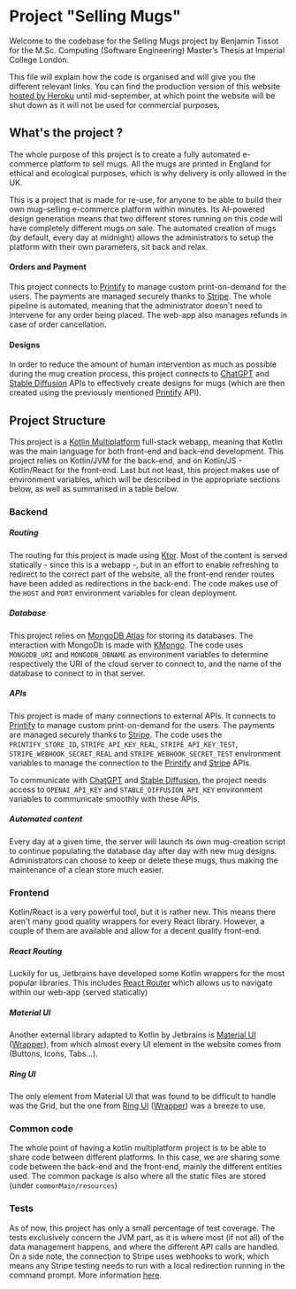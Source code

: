 # Project "Selling Mugs"

Welcome to the codebase for the Selling Mugs project by Benjamin Tissot for the M.Sc. Computing (Software Engineering) Master’s Thesis at 
Imperial College London.

This file will explain how the code is organised and will give you the different relevant links. You can find the production version of 
this website [hosted by Heroku](https://selling-mugs-f3318fd8d6c6.herokuapp.com/) until mid-september, at which point the website will 
be shut down as it will not be used for commercial purposes.

## What's the project ?

The whole purpose of this project is to create a fully automated e-commerce platform to sell mugs. All the mugs are printed in England 
for ethical and ecological purposes, which is why delivery is only allowed in the UK.

This is a project that is made for re-use, for anyone to be able to build their own mug-selling e-commerce platform within minutes. 
Its AI-powered design generation means that two different stores running on this code will have completely different mugs on sale. 
The automated creation of mugs (by default, every day at midnight) allows the administrators to setup the platform with their own parameters,
sit back and relax.

#### Orders and Payment

This project connects to [Printify](https://printify.com/) to manage custom print-on-demand for the users. The payments are managed 
securely thanks to [Stripe](https://stripe.com/en-gb). The whole pipeline is automated, meaning that the administrator doesn't need 
to intervene for any order being placed. The web-app also manages refunds in case of order cancellation.

#### Designs

In order to reduce the amount of human intervention as much as possible during the mug creation process, this project connects to 
[ChatGPT](https://openai.com/blog/openai-api) and [Stable Diffusion](https://stablediffusionapi.com/) APIs to effectively create 
designs for mugs (which are then created using the previously mentioned [Printify](https://printify.com/) API).

## Project Structure

This project is a [Kotlin Multiplatform](https://kotlinlang.org/docs/multiplatform-get-started.html) full-stack webapp, meaning 
that Kotlin was the main language for both front-end and back-end development. This project relies on Kotlin/JVM for the back-end, 
and on Kotlin/JS - Kotlin/React for the front-end. Last but not least, this project makes use of environment variables, which will 
be described in the appropriate sections below, as well as summarised in a table below.

### Backend
##### Routing
The routing for this project is made using [Ktor](https://ktor.io/docs/welcome.html). Most of the content is served statically - 
since this is a webapp -, but in an effort to enable refreshing to redirect to the correct part of the website, all the front-end 
render routes have been added as redirections in the back-end.
The code makes use of the `HOST` and `PORT` environment variables for clean deployment.

##### Database
This project relies on [MongoDB Atlas](https://www.mongodb.com/atlas/database) for storing its databases. The interaction with 
MongoDb is made with [KMongo](https://litote.org/kmongo/).
The code uses `MONGODB_URI` and `MONGODB_DBNAME` as environment variables to determine respectively the URI of the cloud server 
to connect to, and the name of the database to connect to in that server.

##### APIs
This project is made of many connections to external APIs. It connects to [Printify](https://printify.com/) to manage custom 
print-on-demand for the users. The payments are managed securely thanks to [Stripe](https://stripe.com/en-gb).
The code uses the `PRINTIFY_STORE_ID`, `STRIPE_API_KEY_REAL`, `STRIPE_API_KEY_TEST`, `STRIPE_WEBHOOK_SECRET_REAL` and 
`STRIPE_WEBHOOK_SECRET_TEST` environment variables to manage the connection to the [Printify](https://printify.com/) and 
[Stripe](https://stripe.com/en-gb) APIs.

To communicate with [ChatGPT](https://openai.com/blog/openai-api) and [Stable Diffusion](https://stablediffusionapi.com/), the project
needs access to `OPENAI_API_KEY` and `STABLE_DIFFUSION_API_KEY` environment variables to communicate smoothly with these APIs.

##### Automated content

Every day at a given time, the server will launch its own mug-creation script to continue populating the database day after day with new mug designs.
Administrators can choose to keep or delete these mugs, thus making the maintenance of a clean store much easier.


### Frontend

Kotlin/React is a very powerful tool, but it is rather new. This means there aren't many good quality wrappers for every React library. 
However, a couple of them are available and allow for a decent quality front-end.

##### React Routing
Luckily for us, Jetbrains have developed some Kotlin wrappers for the most popular libraries. This includes 
[React Router](https://github.com/JetBrains/kotlin-wrappers/tree/master/kotlin-react-router-dom) which allows us to 
navigate within our web-app (served statically)

##### Material UI
Another external library adapted to Kotlin by Jetbrains is [Material UI](https://mui.com/material-ui/getting-started/) 
([Wrapper](https://github.com/JetBrains/kotlin-wrappers/tree/master/kotlin-mui)), from which almost every UI element 
in the website comes from (Buttons, Icons, Tabs...).

##### Ring UI
The only element from Material UI that was found to be difficult to handle was the Grid, but the one from 
[Ring UI](https://github.com/JetBrains/ring-ui) ([Wrapper](https://github.com/JetBrains/kotlin-wrappers/tree/master/kotlin-ring-ui)) 
was a breeze to use.


### Common code

The whole point of having a kotlin multiplatform project is to be able to share code between different platforms. In this 
case, we are sharing some code between the back-end and the front-end, mainly the different entities used.
The common package is also where all the static files are stored (under `commonMain/resources`)


### Tests
As of now, this project has only a small percentage of test coverage. The tests exclusively concern the JVM part, as it is 
where most (if not all) of the data management happens, and where the different API calls are handled.
On a side note, the connection to Stripe uses webhooks to work, which means any Stripe testing needs to run with a local 
redirection running in the command prompt. More information [here](https://stripe.com/docs/webhooks/test).